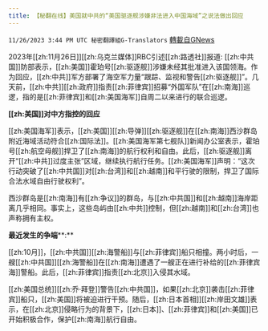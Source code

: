 ```yaml
---
title: 【秘翻在线】美国就中共的“美国驱逐舰涉嫌非法进入中国海域”之说法做出回应
---
```

`11/26/2023 3:44 PM UTC 秘密翻譯組G-Translators` [轉載自GNews](https://gnews.org/articles/2039503)

2023年[[zh:11月26日]][[zh:乌克兰媒体]]RBC引述[[zh:路透社]]报道: [[zh:中共国]]防部表示，[[zh:美国]]霍珀号[[zh:驱逐舰]]涉嫌未经其批准进入该国领海。作为回应，[[zh:中共]]军方部署了海空军力量“跟踪、监视和警告[[zh:驱逐舰]]”。几天前，[[zh:中共]][[zh:政府]]指责[[zh:菲律宾]]招募“外国军队”在[[zh:南海]]巡逻，指的是[[zh:菲律宾]]和[[zh:美国海军]]自周二以来进行的联合巡逻。

**[[zh:美国]]对中方指控的回应**

[[zh:美国海军]]表示，[[zh:美国]][[zh:导弹]][[zh:驱逐舰]]在[[zh:南海]]西沙群岛附近海域活动符合[[zh:国际法]]。[[zh:美国海军第七舰队]]新闻办公室表示，霍珀号[[zh:航空母舰]]捍卫了[[zh:南海]]的航行权利和自由。此后，[[zh:驱逐舰]]离开“[[zh:中共]]过度主张”区域，继续执行航行任务。[[zh:美国海军]]声明：“这次行动突破了[[zh:中共国]]对[[zh:台湾]]和[[zh:越南]]和平行驶的限制，捍卫了国际合法水域自由行驶权利”。

西沙群岛是[[zh:南海]]有[[zh:争议]]的群岛，与[[zh:中共国]]和[[zh:越南]]海岸距离几乎相同。事实上，这些岛屿由[[zh:中共]]控制，但[[zh:越南]]和[[zh:台湾]]也声称拥有主权。

**最近发生的争端****:**

[[zh:10月]]，[[zh:中共国]][[zh:海警船]]与[[zh:菲律宾]]船只相撞。两小时后，一艘[[zh:中共国]][[zh:海警船]]在[[zh:南海]]遭遇了一艘正在进行补给的[[zh:菲律宾海]]警船。此后，[[zh:菲律宾]]指责[[zh:北京]]入侵其水域。

[[zh:美国总统]][[zh:乔·拜登]]警告[[zh:中共国]]，如果[[zh:北京]]袭击[[zh:菲律宾]]船只，[[zh:美国]]将被迫进行干预。随后，[[zh:日本首相]][[zh:岸田文雄]]表示，在[[zh:北京]]侵略行为的背景下，[[zh:日本]]、[[zh:菲律宾]]和[[zh:美国]]已开始积极合作，保护[[zh:南海]]航行自由。
